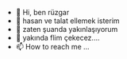 - 👋 Hi, ben rüzgar
- 👀  hasan ve talat ellemek isterim
- 🌱  zaten şuanda yakınlaşıyorum
- 💞️ yakında flim çekecez....
- 📫 How to reach me ...

<!---
ruzgarko/ruzgarko is a ✨ special ✨ repository because its `README.md` (this file) appears on your GitHub profile.
You can click the Preview link to take a look at your changes.
--->
